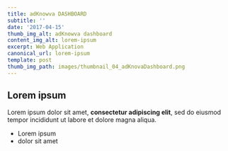```yaml
---
title: adKnowva DASHBOARD
subtitle: ''
date: '2017-04-15'
thumb_img_alt: adKnowva dashboard
content_img_alt: lorem-ipsum
excerpt: Web Application
canonical_url: lorem-ipsum
template: post
thumb_img_path: images/thumbnail_04_adKnovaDashboard.png
---
```

## Lorem ipsum

Lorem ipsum dolor sit amet, **consectetur adipiscing elit**, sed do eiusmod tempor incididunt ut labore et dolore magna aliqua.

- Lorem ipsum
- dolor sit amet